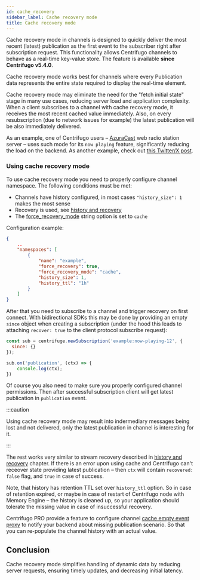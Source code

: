 ```yaml
---
id: cache_recovery
sidebar_label: Cache recovery mode
title: Cache recovery mode
---
```


Cache recovery mode in channels is designed to quickly deliver the most recent (latest) publication as the first event to the subscriber right after subscription request. This functionality allows Centrifugo channels to behave as a real-time key-value store. The feature is available **since Centrifugo v5.4.0**.

Cache recovery mode works best for channels where every Publication data represents the entire state required to display the real-time element.

Cache recovery mode may eliminate the need for the "fetch initial state" stage in many use cases, reducing server load and application complexity. When a client subscribes to a channel with cache recovery mode, it receives the most recent cached value immediately. Also, on every resubscription (due to network issues for example) the latest publication will be also immediately delivered.

As an example, one of Centrifugo users – [AzuraCast](https://www.azuracast.com/) web radio station server – uses such mode for its `now playing` feature, significantly reducing the load on the backend. As another example, check out [this Twitter/X post](https://x.com/centrifugalabs/status/1790786663884411105).

### Using cache recovery mode

To use cache recovery mode you need to properly configure channel namespace. The following conditions must be met:

* Channels have history configured, in most cases `"history_size": 1` makes the most sense
* Recovery is used, see [history and recovery](./history_and_recovery.md)
* The [force_recovery_mode](./channels.md#force_recovery_mode) string option is set to `cache`

Configuration example:

```json title="config.json"
{
    ..
    "namespaces": [
        {
            "name": "example",
            "force_recovery": true,
            "force_recovery_mode": "cache",
            "history_size": 1,
            "history_ttl": "1h"
        }
    ]
}
```

After that you need to subscribe to a channel and trigger recovery on first connect. With bidirectional SDKs this may be done by providing an empty `since` object when creating a subscription (under the hood this leads to attaching `recover: true` to the client protocol subscribe request):

```javascript
const sub = centrifuge.newSubscription('example:now-playing-12', {
  since: {}
});

sub.on('publication', (ctx) => {
    console.log(ctx);
})
```

Of course you also need to make sure you properly configured channel permissions. Then after successful subscription client will get latest publication in `publication` event. 

:::caution

Using cache recovery mode may result into indermediary messages being lost and not delivered, only the latest publication in channel is interesting for it.

:::

The rest works very similar to stream recovery described in [history and recovery](./history_and_recovery.md) chapter. If there is an error upon using cache and Centrifugo can't receover state providing latest publication – then `ctx` will contain `recovered: false` flag, and `true` in case of success.

Note, that history has retention TTL set over `history_ttl` option. So in case of retention expired, or maybe in case of restart of Centrifugo node with Memory Engine – the history is cleaned up, so your application should tolerate the missing value in case of insuccessful recovery.

Centrifugo PRO provide a feature to configure channel [cache empty event proxy](../pro/channel_cache_empty.md) to notify your backend about missing publication scenario. So that you can re-populate the channel history with an actual value.

## Conclusion

Cache recovery mode simplifies handling of dynamic data by reducing server requests, ensuring timely updates, and decreasing initial latency.

